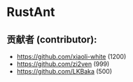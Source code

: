 # RustAnt
## 贡献者 (contributor):
+ https://github.com/xiaoli-white (1200)
+ https://github.com/zi2ven (999)
+ https://github.com/LKBaka (500)
